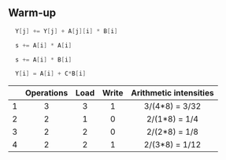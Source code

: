 ## Warm-up

```C
  Y[j] += Y[j] + A[j][i] * B[i]
```

```C
  s += A[i] * A[i]
```

```C
  s += A[i] * B[i]
```

```C
  Y[i] = A[i] + C*B[i]
```

|   | Operations | Load | Write | Arithmetic intensities |
|:-:|:----------:|:----:|:-----:|:----------------------:|
| 1 |      3     |   3  |   1   |     3/(4*8) = 3/32     |
| 2 |      2     |   1  |   0   |      2/(1*8) = 1/4     |
| 3 |      2     |   2  |   0   |      2/(2*8) = 1/8     |
| 4 |      2     |   2  |   1   |     2/(3*8) = 1/12     |
